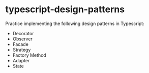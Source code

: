 # typescript-design-patterns

Practice implementing the following design patterns in Typescript:

- Decorator
- Observer
- Facade
- Strategy
- Factory Method
- Adapter
- State
